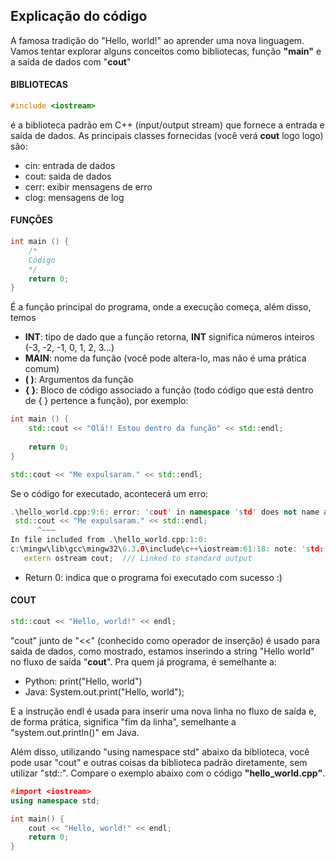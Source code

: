 ## Explicação do código

A famosa tradição do "Hello, world!" ao aprender uma nova linguagem. Vamos tentar explorar alguns conceitos como bibliotecas, função **"main"** e a saída de dados com "**cout**" 

#### BIBLIOTECAS
```C++
#include <iostream>
```
**__<iostream>__** é a biblioteca padrão em C++ (input/output stream) que fornece a entrada e saída de dados. As principais classes fornecidas (você verá **cout** logo logo) são:
- cin: entrada de dados
- cout: saida de dados
- cerr: exibir mensagens de erro
- clog: mensagens de log

#### FUNÇÕES
```C++
int main () {
    /*
    Código
    */
    return 0;
}
```
É a função principal do programa, onde a execução começa, além disso, temos
- __**INT**__: tipo de dado que a função retorna, **INT** significa números inteiros (-3, -2, -1, 0, 1, 2, 3...)
- __**MAIN**__: nome da função (você pode altera-lo, mas não é uma prática comum)
- __**( )**__: Argumentos da função
- __**{ }**__: Bloco de código associado a função (todo código que está dentro de { } pertence a função), por exemplo:
```C++
int main () {
    std::cout << "Olá!! Estou dentro da função" << std::endl;
    
    return 0;
}

std::cout << "Me expulsaram." << std::endl;
```
Se o código for executado, acontecerá um erro:
```C++
.\hello_world.cpp:9:6: error: 'cout' in namespace 'std' does not name a type
 std::cout << "Me expulsaram." << std::endl;
      ^~~~
In file included from .\hello_world.cpp:1:0:
c:\mingw\lib\gcc\mingw32\6.3.0\include\c++\iostream:61:18: note: 'std::cout' declared here
   extern ostream cout;  /// Linked to standard output
```
- Return 0: indica que o programa foi executado com sucesso :)

#### COUT
```C++
std::cout << "Hello, world!" << endl;
```
"cout" junto de "<<" (conhecido como operador de inserção) é usado para saida de dados, como mostrado, estamos inserindo a string "Hello world" no fluxo de saída "**cout**". Pra quem já programa, é semelhante a:
- Python: print("Hello, world")
- Java: System.out.print("Hello, world");

E a instrução endl é usada para inserir uma nova linha no fluxo de saída e, de forma prática, significa "fim da linha", semelhante a "system.out.println()" em Java.

Além disso, utilizando "using namespace std" abaixo da biblioteca, você pode usar "cout" e outras coisas da biblioteca padrão diretamente, sem utilizar "std::". Compare o exemplo abaixo com o código __**"hello_world.cpp"**__.
```C++
#import <iostream>
using namespace std;

int main() {
    cout << "Hello, world!" << endl;
    return 0;
}
```

